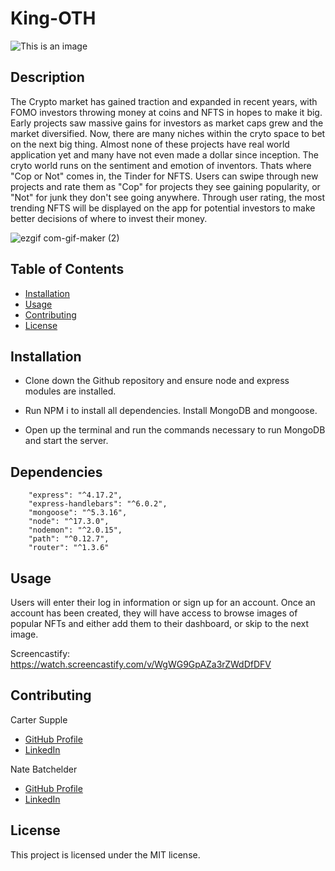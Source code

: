 # King-OTH
![This is an image](https://img.shields.io/badge/license-MIT-blue.svg)


## Description 
The Crypto market has gained traction and expanded in recent years, with FOMO investors throwing money at coins and NFTS in hopes to make it big. Early projects saw massive gains for investors as market caps grew and the market diversified. Now, there are many niches within the cryto space to bet on the next big thing. Almost none of these projects have real world application yet and many have not even made a dollar since inception. The cryto world runs on the sentiment and emotion of inventors. Thats where "Cop or Not" comes in, the Tinder for NFTS. Users can swipe through new projects and rate them as "Cop" for projects they see gaining popularity, or "Not" for junk they don't see going anywhere. Through user rating, the most trending NFTS will be displayed on the app for potential investors to make better decisions of where to invest their money. 

![ezgif com-gif-maker (2)](https://user-images.githubusercontent.com/89411805/148729529-f2bbe789-eb31-4c58-86f0-76e8793c8d2d.gif)
## Table of Contents
* [Installation](#installation)
* [Usage](#usage)
* [Contributing](#contributing)
* [License](#license)



## Installation 
- Clone down the Github repository and ensure node and express modules are installed.

- Run NPM i to install all dependencies.
Install MongoDB and mongoose. 

- Open up the terminal and run the commands necessary to run MongoDB and start the server.



## Dependencies
        "express": "^4.17.2",
        "express-handlebars": "^6.0.2",
        "mongoose": "^5.3.16",
        "node": "^17.3.0",
        "nodemon": "^2.0.15",
        "path": "^0.12.7",
        "router": "^1.3.6"


## Usage 
Users will enter their log in information or sign up for an account. Once an account has been created, they will have access to browse images of popular NFTs and either add them to their dashboard, or skip to the next image.

Screencastify: https://watch.screencastify.com/v/WgWG9GpAZa3rZWdDfDFV



## Contributing 

Carter Supple 
- [GitHub Profile](https://github.com/cartersupple)
- [LinkedIn](https://github.com/cartersupple)

Nate Batchelder
- [GitHub Profile](https://github.com/NateBatchelder)
- [LinkedIn](https://www.linkedin.com/in/nathan-batchelder/)

## License

This project is licensed under the MIT license.

 